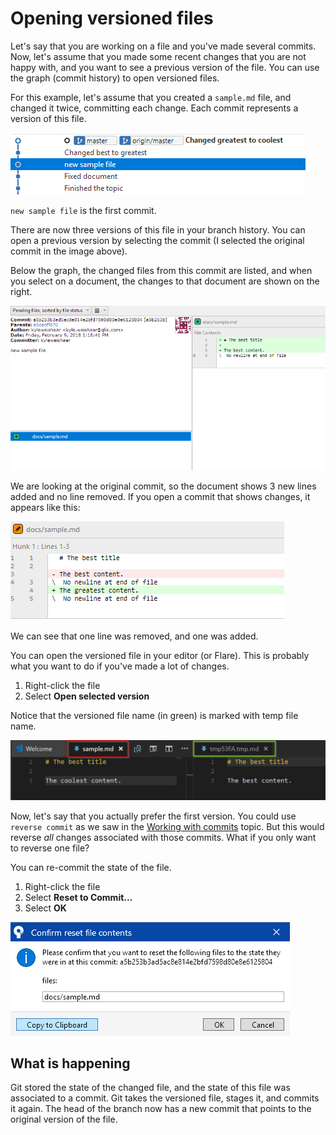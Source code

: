 # Opening versioned files

Let's say that you are working on a file and you've made several commits.
Now, let's assume that you made some recent changes that you are not happy with, and you want to see a previous version of the file.
You can use the graph (commit history) to open versioned files.

For this example, let's assume that you created a `sample.md` file, and changed it twice, committing each change. Each commit represents a version of this file.

![version](assets/images/version.png)

`new sample file` is the first commit.

There are now three versions of this file in your branch history. You can open a previous version by selecting the commit (I selected the original commit in the image above).

Below the graph, the changed files from this commit are listed, and when you select on a document, the changes to that document are shown on the right.

![version](assets/images/version1.png)

We are looking at the original commit, so the document shows 3 new lines added and no line removed. If you open a commit that shows changes, it appears like this:

![version](assets/images/version3.png)

We can see that one line was removed, and one was added.

You can open the versioned file in your editor (or Flare). This is probably what you want to do if you've made a lot of changes.

1. Right-click the file
1. Select **Open selected version**

Notice that the versioned file name (in green) is marked with temp file name.

![version](assets/images/version2.png)

Now, let's say that you actually prefer the first version. You could use `reverse commit` as we saw in the [Working with commits](commits.md) topic. But this would reverse _all_ changes associated with those commits. What if you only want to reverse one file?

You can re-commit the state of the file.

1. Right-click the file
1. Select **Reset to Commit...**
1. Select **OK**

![version](assets/images/version4.png)

## What is happening

Git stored the state of the changed file, and the state of this file was associated to a commit. Git takes the versioned file, stages it, and commits it again. The head of the branch now has a new commit that points to the original version of the file.